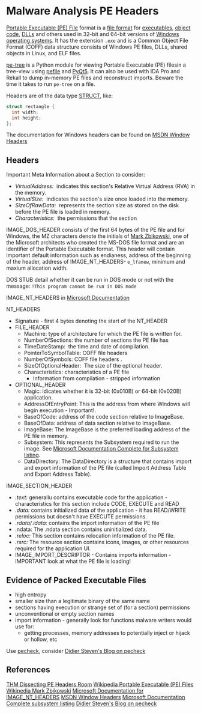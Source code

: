 # Malware Analysis PE Headers

[Portable Executable (PE) File](https://en.wikipedia.org/wiki/Portable_Executable)  format is a [file format](https://en.wikipedia.org/wiki/File_format "File format") for [executables](https://en.wikipedia.org/wiki/Executable "Executable"), [object code](https://en.wikipedia.org/wiki/Object_file "Object file"), [DLLs](https://en.wikipedia.org/wiki/Dynamic-link_library "Dynamic-link library") and others used in 32-bit and 64-bit versions of [Windows](https://en.wikipedia.org/wiki/Microsoft_Windows "Microsoft Windows") [operating systems](https://en.wikipedia.org/wiki/Operating_system). It has the extension `.exe` and is a Common Object File Format (COFF) data structure consists of Windows PE files, DLLs, shared objects in Linux, and ELF files.

[pe-tree](https://github.com/blackberry/pe_tree) is a Python module for viewing Portable Executable (PE) filesin a tree-view using [pefile](https://github.com/erocarrera/pefile) and [PyQt5](https://pypi.org/project/PyQt5/). It can also be used with IDA Pro and Rekall to dump in-memory PE files and reconstruct imports. Beware the time it takes to run `pe-tree` on a file.

Headers are of the data type [STRUCT](https://docs.microsoft.com/en-us/cpp/cpp/struct-cpp?view=msvc-170), like:
```c
struct rectangle {
  int width;
  int height;
};
```
The documentation for Windows headers can be found on [MSDN Window Headers](https://docs.microsoft.com/en-us/windows/win32/api/winnt/ns-winnt-image_nt_headers32)

## Headers

Important  Meta Information about a Section to consider:
-   _VirtualAddress:_  indicates this section's Relative Virtual Address (RVA) in the memory.
-   _VirtualSize:_  indicates the section's size once loaded into the memory.
-   _SizeOfRawData:_  represents the section size as stored on the disk before the PE file is loaded in memory.
-   _Characteristics:_  the permissions that the section 


IMAGE_DOS_HEADER consists of the first 64 bytes of the PE file and for Windows, the MZ characters denote the initials of [Mark Zbikowski](https://en.wikipedia.org/wiki/Mark_Zbikowski), one of the Microsoft architects who created the MS-DOS file format and are an identifier of the Portable Executable format. This header will contain important default information such as endianess, address of the beginning of the header, address of IMAGE_NT_HEADERS- `e_lfanew`, minimum and maxium allocation width.

DOS STUB detail whether it can be run in DOS mode or not with the message: `!This program cannot be run in DOS mode`

IMAGE_NT_HEADERS in [Microsoft Documentation](https://docs.microsoft.com/en-us/windows/win32/api/winnt/ns-winnt-image_nt_headers32)

NT_HEADERS
-   Signature - first 4 bytes denoting the start of the NT_HEADER
-   FILE_HEADER 
	-   Machine: type of architecture for which the PE file is written for.
	-   NumberOfSections: the number of sections the PE file has
	-   TimeDateStamp:  the time and date of compilation. 
	-   PointerToSymbolTable: COFF file headers
	-   NumberOfSymbols: COFF file headers .
	-   SizeOfOptionalHeader:  The size of the optional header. 
	-   Characteristics:  characteristics of a PE file
		- Information from compilation - stripped information
- OPTIONAL_HEADER
	-   Magic: idicates whether it is 32-bit (0x010B) or 64-bit (0x020B) application. 
	-   AddressOfEntryPoint: This is the address from where Windows will begin execution - Important!.
	-   BaseOfCode: address of the code section relative to ImageBase.
	-   BaseOfData: address of data section relative to ImageBase.
	-   ImageBase: The ImageBase is the preferred loading address of the PE file in memory. 
	-   Subsystem: This represents the Subsystem required to run the image. See [Microsoft Documentation Complete for Subsystem listing](https://docs.microsoft.com/en-us/windows/win32/api/winnt/ns-winnt-image_optional_header32).
	-   DataDirectory: The DataDirectory is a structure that contains import and export information of the PE file (called Import Address Table and Export Address Table).

IMAGE_SECTION_HEADER
-   _.text:_ generallu contains executable code for the application - characteristics for this section include CODE, EXECUTE and READ
-   _.data:_ contains initialized data of the application - it has READ/WRITE permissions but doesn't have EXECUTE permissions.
-   ._rdata/.idata:_ contains the import information of the PE file
-   .ndata: The .ndata section contains uninitialized data.
-   _.reloc:_ This section contains relocation information of the PE file.
-   _.rsrc:_ The resource section contains icons, images, or other resources required for the application UI.
- IMAGE_IMPORT_DESCRIPTOR - Contains imports information - IMPORTANT look at what the PE file is loading!

## Evidence of Packed Executable Files

- high entropy
- smaller size than a legitimate binary of the same name 
- sections having execution or strange set of (for a section) permissions
- unconventional or empty section names 
- import information - generally look for functions malware writers would use for:
	- getting processes, memory addresses to potentially inject or hijack or hollow, etc



Use [pecheck](https://github.com/DidierStevens/DidierStevensSuite/blob/master/pecheck.py), consider [Didier Steven's Blog on pecheck](https://blog.didierstevens.com/2020/03/27/carving-pe-files-with-pecheck-py/) 

## References

[THM Dissecting PE Headers Room](https://tryhackme.com/room/dissectingpeheaders)
[Wikipedia Portable Executable (PE) Files](https://en.wikipedia.org/wiki/Portable_Executable) 
[Wikipedia Mark Zbikowski](https://en.wikipedia.org/wiki/Mark_Zbikowski)
[Microsoft Documentation for IMAGE_NT_HEADERS](https://docs.microsoft.com/en-us/windows/win32/api/winnt/ns-winnt-image_nt_headers32)
[MSDN Window Headers](https://docs.microsoft.com/en-us/windows/win32/api/winnt/ns-winnt-image_nt_headers32)
[Microsoft Documentation Complete subsystem listing](https://docs.microsoft.com/en-us/windows/win32/api/winnt/ns-winnt-image_optional_header32)
[Didier Steven's Blog on pecheck](https://blog.didierstevens.com/2020/03/27/carving-pe-files-with-pecheck-py/) 

